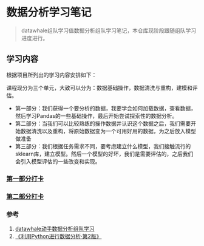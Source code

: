 # 数据分析学习笔记

> datawhale组队学习值数据分析组队学习笔记，本仓库现阶段跟随组队学习进度进行。

## 学习内容


根据项目所列出的学习内容安排如下：

课程现分为三个单元，大致可以分为：数据基础操作，数据清洗与重构，建模和评估。

- 第一部分：我们获得一个要分析的数据，我要学会如何加载数据，查看数据，然后学习Pandas的一些基础操作，最后开始尝试探索性的数据分析。
- 第二部分：当我们可以比较熟练的操作数据并认识这个数据之后，我们需要开始数据清洗以及重构，将原始数据变为一个可用好用的数据，为之后放入模型做准备
- 第三部分：我们根据任务需求不同，要考虑建立什么模型，我们接触流行的sklearn库，建立模型。然后一个模型的好坏，我们是需要评估的，之后我们会引入模型评估的一些改变和实现。

### [第一部分打卡](二手车交易/Part%201/README.md)

### [第二部分打卡](二手车交易/Part%202/README.md)

### 参考
1. [datawhale动手数据分析组队学习](https://github.com/datawhalechina/hands-on-data-analysis/blob/master/README.md)
2. [《利用Python进行数据分析·第2版》](https://github.com/iamseancheney/python_for_data_analysis_2nd_chinese_version)
